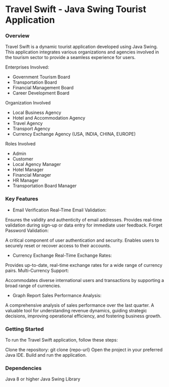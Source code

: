 # Travel Swift - Java Swing Tourist Application

### **Overview**

Travel Swift is a dynamic tourist application developed using Java Swing. This application integrates various organizations and agencies involved in the tourism sector to provide a seamless experience for users. 

Enterprises Involved:
* Government Tourism Board
* Transportation Board
* Financial Management Board
* Career Development Board

Organization Involved
* Local Business Agency
* Hotel and Accommodation Agency
* Travel Agency
* Transport Agency
* Currency Exchange Agency (USA, INDIA, CHINA, EUROPE)

Roles Involved
* Admin
* Customer
* Local Agency Manager
* Hotel Manager
* Financial Manager
* HR Manager
* Transportation Board Manager
  
### Key Features

* Email Verification
Real-Time Email Validation:

Ensures the validity and authenticity of email addresses.
Provides real-time validation during sign-up or data entry for immediate user feedback.
Forget Password Validation:

A critical component of user authentication and security.
Enables users to securely reset or recover access to their accounts.

* Currency Exchange
Real-Time Exchange Rates:

Provides up-to-date, real-time exchange rates for a wide range of currency pairs.
Multi-Currency Support:

Accommodates diverse international users and transactions by supporting a broad range of currencies.

* Graph Report
Sales Performance Analysis:

A comprehensive analysis of sales performance over the last quarter.
A valuable tool for understanding revenue dynamics, guiding strategic decisions, improving operational efficiency, and fostering business growth.

### Getting Started
To run the Travel Swift application, follow these steps:

Clone the repository: git clone {repo-url}
Open the project in your preferred Java IDE.
Build and run the application.

### Dependencies
Java 8 or higher
Java Swing Library
